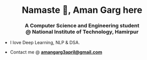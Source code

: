 <h1 align="center">Namaste 🙏, Aman Garg here</h1>
<h3 align="center">A Computer Science and Engineering student <br>@ National Institute of Technology, Hamirpur </h3>

- I love Deep Learning, NLP & DSA.

- Contact me @ **amangarg3april@gmail.com**
